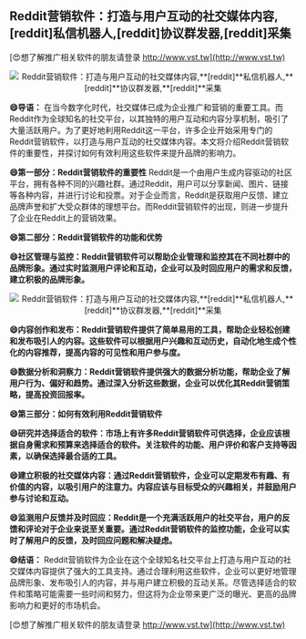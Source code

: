 ## **Reddit营销软件：打造与用户互动的社交媒体内容,**[reddit]**私信机器人,**[reddit]**协议群发器,**[reddit]**采集**

[😍想了解推广相关软件的朋友请登录 http://www.vst.tw](http://www.vst.tw)

 <center><img src="https://vst.tw/MP4/tuiguang/png/5.png" alt="Reddit营销软件：打造与用户互动的社交媒体内容,**[reddit]**私信机器人,**[reddit]**协议群发器,**[reddit]**采集"></center>

**😄导语：**
在当今数字化时代，社交媒体已成为企业推广和营销的重要工具。而Reddit作为全球知名的社交平台，以其独特的用户互动和内容分享机制，吸引了大量活跃用户。为了更好地利用Reddit这一平台，许多企业开始采用专门的Reddit营销软件，以打造与用户互动的社交媒体内容。本文将介绍Reddit营销软件的重要性，并探讨如何有效利用这些软件来提升品牌的影响力。

**😄第一部分：Reddit营销软件的重要性**
Reddit是一个由用户生成内容驱动的社区平台，拥有各种不同的兴趣社群。通过Reddit，用户可以分享新闻、图片、链接等各种内容，并进行讨论和投票。对于企业而言，Reddit是获取用户反馈、建立品牌声誉和扩大受众群体的理想平台。而Reddit营销软件的出现，则进一步提升了企业在Reddit上的营销效果。

**😄第二部分：Reddit营销软件的功能和优势**

**😄社区管理与监控：Reddit营销软件可以帮助企业管理和监控其在不同社群中的品牌形象。通过实时监测用户评论和互动，企业可以及时回应用户的需求和反馈，建立积极的品牌形象。**

 <center><img src="https://vst.tw/MP4/tuiguang/png/3.png" alt="Reddit营销软件：打造与用户互动的社交媒体内容,**[reddit]**私信机器人,**[reddit]**协议群发器,**[reddit]**采集"></center>

**😄内容创作和发布：Reddit营销软件提供了简单易用的工具，帮助企业轻松创建和发布吸引人的内容。这些软件可以根据用户兴趣和互动历史，自动化地生成个性化的内容推荐，提高内容的可见性和用户参与度。**

**😄数据分析和洞察力：Reddit营销软件提供强大的数据分析功能，帮助企业了解用户行为、偏好和趋势。通过深入分析这些数据，企业可以优化其Reddit营销策略，提高投资回报率。**

**😄第三部分：如何有效利用Reddit营销软件**

**😄研究并选择适合的软件：市场上有许多Reddit营销软件可供选择，企业应该根据自身需求和预算来选择适合的软件。关注软件的功能、用户评价和客户支持等因素，以确保选择最合适的工具。**

**😄建立积极的社交媒体内容：通过Reddit营销软件，企业可以定期发布有趣、有价值的内容，以吸引用户的注意力。内容应该与目标受众的兴趣相关，并鼓励用户参与讨论和互动。**

**😄监测用户反馈并及时回应：Reddit是一个充满活跃用户的社交平台，用户的反馈和评论对于企业来说至关重要。通过Reddit营销软件的监控功能，企业可以实时了解用户的反馈，及时回应问题和解决疑虑。**

**😄结语：**
Reddit营销软件为企业在这个全球知名社交平台上打造与用户互动的社交媒体内容提供了强大的工具支持。通过合理利用这些软件，企业可以更好地管理品牌形象、发布吸引人的内容，并与用户建立积极的互动关系。尽管选择适合的软件和策略可能需要一些时间和努力，但这将为企业带来更广泛的曝光、更高的品牌影响力和更好的市场机会。

[😍想了解推广相关软件的朋友请登录 http://www.vst.tw](http://www.vst.tw)



